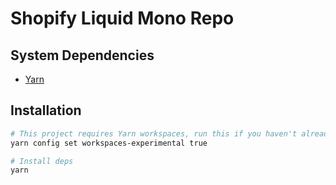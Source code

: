 # Shopify Liquid Mono Repo

## System Dependencies

- [Yarn](https://classic.yarnpkg.com/lang/en/docs/install/#mac-stable)

## Installation

```bash
# This project requires Yarn workspaces, run this if you haven't already
yarn config set workspaces-experimental true

# Install deps
yarn
```
